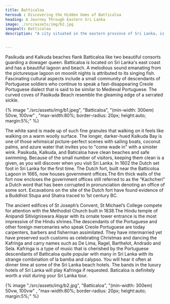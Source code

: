 ```yaml
---
title: Batticaloa
herosub : Discovering the Hidden Gems of Batticaloa
heading: A Journey Through Eastern Sri Lanka
image: ./src/assets/img/b2.jpg
imagealt: Batticaloa
description: "A city situated in the eastern province of Sri Lanka, is known for its serene beaches, picturesque lagoons, and historical landmarks."


---
```

Pasikuda and Kalkuda beaches flank Batticaloa like two beautiful consorts guarding a dowager queen. Batticaloa is located on Sri Lanka's east coast and has a beautiful lagoon and beach. A melodious sound emanating from the picturesque lagoon on moonlit nights is attributed to its singing fish. Fascinating cultural aspects include a small community of descendants of Portuguese soldiers who continue to speak a fast-disappearing Creole Portuguese dialect that is said to be similar to Medieval Portuguese. The curved coves of Pasikuda Beach resemble the gleaming edge of a serrated sickle.

{% image "./src/assets/img/b1.jpeg", "Batticaloa", "(min-width: 300em) 50vw, 100vw" , "max-width:80%; border-radius: 20px; height:auto; margin:5%;" %}



The white sand is made up of such fine granules that walking on it feels like walking on a warm woolly surface. The longer, darker-hued Kalkuda Bay is one of those whimsical picture-perfect scenes with sailing boats, coconut palms, and azure water that invites you to "come wade in" with a sinister wink. Pasikuda, Kalkuda, and Baticaloa have clean beaches and safe swimming. Because of the small number of visitors, keeping them clean is a given, as you will discover when you visit Sri Lanka. In 1602 the Dutch set foot in Sri Lanka for the first time. The Dutch fort, built near the Batticoloa Lagoon in 1665, now houses government offices.The 6m thick walls of the fort now encloses the government offices still referred to as the “Kachcheri” a Dutch word that has been corrupted in pronunciation denoting an office of some sort. Excavations on the site of the Dutch fort have found evidence of a Buddhist Stupa and Shatra traced to 1st century BC.

The ancient edifices of St Joseph’s Convent, St Michael’s College compete for attention with the Methodist Church built in 1838.The Hindu temple of Anipandi Sitivigniswara Alayar with its ornate tower entrance is the most impressive of the Hindu shrines.The descendants of the Portuguese and other foreign mercenaries who speak Creole Portuguese are today carpenters, barbers and fisherman assimilated. They have intermarried yet have preserved such customs as celebrating Christmas and dancing the Kafringa and carry names such as De Lima, Ragel, Barthelot, Andrado and Sela. Kafringa is a type of music that is cherished by the Portuguese descendants of Batticaloa quite popular with many in Sri Lanka with its strange combination of la bamba and calypso. You will hear it often at dinner time at some of the Sri Lanka beach hotels. The bands in the luxury hotels of Sri Lanka will play Kafringa if requested. Baticaloa is definitely worth a visit during your Sri Lanka tour.

{% image "./src/assets/img/b2.jpg", "Batticaloa", "(min-width: 300em) 50vw, 100vw" , "max-width:80%; border-radius: 20px; height:auto; margin:5%;" %}
